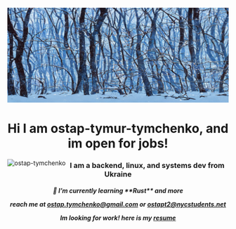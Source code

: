 

![a.png](background.jpg)<h1 align="center">Hi I am **ostap-tymur-tymchenko**, and im open for jobs!   </h1>
  
<!-- <p>&nbsp;<img align="left" src="https://github-readme-stats.vercel.app/api?username=ostap-tymchenko&show_icons=true&locale=en" alt="ostap-tymchenko" /></p> -->

<p><img align="left" src="https://github-readme-streak-stats.herokuapp.com/?user=ostap-tymchenko&theme=rose&hide_border=true&mode=weekly" alt="ostap-tymchenko" /></p>

<h3 align="center">I am a backend, linux, and systems dev from Ukraine</h3>

<h5 align="center">
🌱 I’m currently learning **Rust** and more

<!-- All of my projects are available here -->

reach me at  **ostap.tymchenko@gmail.com**
or **ostapt2@nycstudents.net**

Im looking for work! here is my [resume](https://docs.google.com/document/d/1vQY6LuQq3RmdA8hWDNe58ZJxNJqMP8fN1d-0JXzmNJI/edit?usp=sharing)
</h5>
